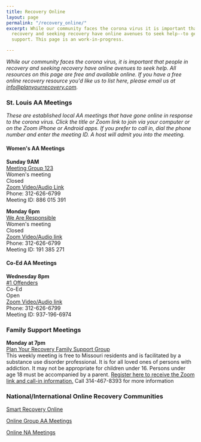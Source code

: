 ```yaml
---
title: Recovery Online
layout: page
permalink: "/recovery_online/"
excerpt: While our community faces the corona virus it is important that people in
  recovery and seeking recovery have online avenues to seek help--to get and provide
  support. This page is an work-in-progress.

---
```

_While our community faces the corona virus, it is important that people in recovery and seeking recovery have online avenues to seek help. All resources on this page are free and available online. If you have a free online recovery resource you'd like us to list here, please email us at info@planyourrecovery.com._

### St. Louis AA Meetings

_These are established local AA meetings that have gone online in response to the corona virus. Click the title or Zoom link to join via your computer or on the Zoom iPhone or Android apps. If you prefer to call in, dial the phone number and enter the meeting ID. A host will admit you into the meeting._

#### Women's AA Meetings

**Sunday 9AM**  
[Meeting Group 123](https://us04web.zoom.us/j/886015391 "Zoom Link")  
Women's meeting  
Closed  
[Zoom Video/Audio Link](https://us04web.zoom.us/j/886015391 "Zoom link")  
Phone: 312-626-6799  
Meeting ID: 886 015 391

**Monday 6pm**  
[We Are Responsible](https://us04web.zoom.us/j/191385271?pwd=MjlkWWhXVk83V3JPem5UdTEraGU5Zz09 "We Are Responsible")  
Women's meeting  
Closed  
[Zoom Video/Audio link](https://us04web.zoom.us/j/191385271?pwd=MjlkWWhXVk83V3JPem5UdTEraGU5Zz09 "Zoom Link")  
Phone: 312-626-6799  
Meeting ID: 191 385 271

#### Co-Ed AA Meetings

**Wednesday 8pm**  
[#1 Offenders](https://zoom.us/j/187245516 "Zoom Link")  
Co-Ed  
Open  
[Zoom Video/Audio link](https://zoom.us/j/187245516 "Zoom Link")  
Phone: 312-626-6799  
Meeting ID: 937-196-6974

### **Family Support Meetings**

**Monday at 7pm**  
[Plan Your Recovery Family Support Group](https://zoom.us/meeting/register/vJAtdOGprT0pal33KSBqYAXDdTn08gMS6A "Zoom Link")  
This weekly meeting is free to Missouri residents and is facilitated by a substance use disorder professional. It is for all loved ones of persons with addiction. It may not be appropriate for children under 16. Persons under age 18 must be accompanied by a parent. [Register here to receive the Zoom link and call-in information.](https://zoom.us/meeting/register/vJAtdOGprT0pal33KSBqYAXDdTn08gMS6A "Registration") Call 314-467-8393 for more information

### National/International Online Recovery Communities
[Smart Recovery Online](https://www.smartrecovery.org/smart-recovery-toolbox/smart-recovery-online/)

[Online Group AA Meetings](https://www.onlinegroupaa.org/)

[Online NA Meetings](https://www.na.org:443/meetingsearch/text-results.php?country=Web&state&city&zip&street&within=5&day=0&lang&orderby=distance)

